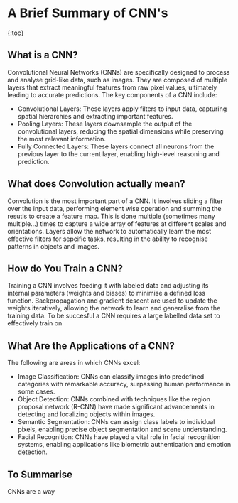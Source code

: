 # A Brief Summary of CNN's
{:toc}
## What is a CNN?
Convolutional Neural Networks (CNNs) are specifically designed to process and analyse grid-like data, such as images. They are composed of multiple layers that extract meaningful features from raw pixel values, ultimately leading to accurate predictions. The key components of a CNN include:
- Convolutional Layers: These layers apply filters to input data, capturing spatial hierarchies and extracting important features.
- Pooling Layers: These layers downsample the output of the convolutional layers, reducing the spatial dimensions while preserving the most relevant information.
- Fully Connected Layers: These layers connect all neurons from the previous layer to the current layer, enabling high-level reasoning and prediction.

## What does Convolution actually mean?
Convolution is the most important part of a CNN. It involves sliding a filter over the input data, performing element wise operation and summing the resutls to create a feature map. This is done multiple (sometimes many multiple...) times to capture a wide array of features at different scales and orientations. Layers allow the network to automatically learn the most effective filters for sepcific tasks, resulting in the ability to recognise patterns in objects and images.

## How do You Train a CNN?
Training a CNN involves feeding it with labeled data and adjusting its internal parameters (weights and biases) to minimise a defined loss function. Backpropagation and gradient descent are used to update the weights iteratively, allowing the network to learn and generalise from the training data. To be succesful a CNN requires a large labelled data set to effectively train on

## What Are the Applications of a CNN?
The following are areas in which CNNs excel:
- Image Classification: CNNs can classify images into predefined categories with remarkable accuracy, surpassing human performance in some cases.
- Object Detection: CNNs combined with techniques like the region proposal network (R-CNN) have made significant advancements in detecting and localizing objects within images.
- Semantic Segmentation: CNNs can assign class labels to individual pixels, enabling precise object segmentation and scene understanding.
- Facial Recognition: CNNs have played a vital role in facial recognition systems, enabling applications like biometric authentication and emotion detection.

## To Summarise
CNNs are a way 
